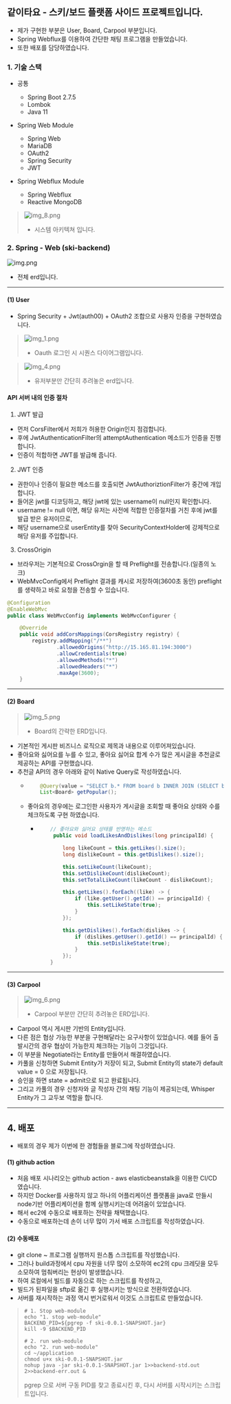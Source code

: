 ## 같이타요 - 스키/보드 플랫폼 사이드 프로젝트입니다.

- 제가 구현한 부분은 User, Board, Carpool 부분입니다.
- Spring Webflux를 이용하여 간단한 채팅 프로그램을 만들었습니다.
- 또한 배포를 담당하였습니다.

### 1. 기술 스택
- 공통
  - Spring Boot 2.7.5
  - Lombok
  - Java 11
  
- Spring Web Module
  - Spring Web
  - MariaDB
  - OAuth2
  - Spring Security
  - JWT

- Spring Webflux Module
  - Spring Webflux
  - Reactive MongoDB

> ![img_8.png](img_8.png)
> - 시스템 아키텍쳐 입니다.

### 2. Spring - Web (ski-backend)
![img.png](img.png)
- 전체 erd입니다.


--- 

#### (1) User
- Spring Security + Jwt(auth00) + OAuth2 조합으로 사용자 인증을 구현하였습니다.

> ![img_1.png](img_1.png)
> - Oauth 로그인 시 시퀀스 다이어그램입니다.

> ![img_4.png](img_4.png)
> - 유저부분만 간단히 추려놓은 erd입니다.


#### API 서버 내의 인증 절차
1) JWT 발급
- 먼저 CorsFilter에서 저희가 허용한 Origin인지 점검합니다.
- 후에 JwtAuthenticationFilter의 attemptAuthentication 메소드가 인증을 진행합니다.
- 인증이 적합하면 JWT를 발급해 줍니다.

2) JWT 인증
- 권한이나 인증이 필요한 메소드를 호출되면 JwtAuthoriztionFilter가 중간에 개입합니다.
- 들어온 jwt를 디코딩하고, 해당 jwt에 있는 username이 null인지 확인합니다.
- username != null 이면, 해당 유저는 사전에 적합한 인증절차를 거친 후에 jwt를 발급 받은 유저이므로, 
- 해당 username으로 userEntity를 찾아 SecurityContextHolder에 강제적으로 해당 유저를 주입합니다.

3) CrossOrigin
- 브라우저는 기본적으로 CrossOrgin을 할 때 Preflight를 전송합니다.(일종의 노크) 
- WebMvcConfig에서 Preflight 결과를 캐시로 저장하여(3600초 동안) preflight를 생략하고 바로 요청을 전송할 수 있습니다.
```java
@Configuration
@EnableWebMvc
public class WebMvcConfig implements WebMvcConfigurer {

    @Override
    public void addCorsMappings(CorsRegistry registry) {
        registry.addMapping("/**")
                .allowedOrigins("http://15.165.81.194:3000")
                .allowCredentials(true)
                .allowedMethods("*")
                .allowedHeaders("*")
                .maxAge(3600);
    }
```


---
#### (2) Board
> ![img_5.png](img_5.png)
> - Board의 간략한 ERD입니다.


- 기본적인 게시판 비즈니스 로직으로 제목과 내용으로 이루어져있습니다.
- 좋아요와 싫어요를 누를 수 있고, 좋아요 싫어요 합계 수가 많은 게시글을 추천글로 제공하는 API를 구현했습니다.
- 추천글 API의 경우 아래와 같이 Native Query로 작성하였습니다.
  - ```java
        @Query(value = "SELECT b.* FROM board b INNER JOIN (SELECT boardId, COUNT(boardId) likeCount FROM likes GROUP BY boardId) c ON b.id = c.boardId ORDER BY likeCount DESC", nativeQuery = true)
        List<Board> getPopular();
    ```
  - 좋아요의 경우에는 로그인한 사용자가 게시글을 조회할 때 좋아요 상태와 수를 체크하도록 구현 하였습니다.
    - ```java
          // 좋아요와 싫어요 상태를 반영하는 메소드
           public void loadLikesAndDislikes(long principalId) {

              long likeCount = this.getLikes().size();
              long dislikeCount = this.getDislikes().size();
      
              this.setLikeCount(likeCount);
              this.setDislikeCount(dislikeCount);
              this.setTotalLikeCount(likeCount - dislikeCount);
      
              this.getLikes().forEach((like) -> {
                  if (like.getUser().getId() == principalId) {
                      this.setLikeState(true);
                  }
              });
      
              this.getDislikes().forEach(dislikes -> {
                  if (dislikes.getUser().getId() == principalId) {
                      this.setDislikeState(true);
                  }
              });
          }
      ```
      
---  
#### (3) Carpool

> ![img_6.png](img_6.png)
> - Carpool 부분만 간단히 추려놓은 ERD입니다.

- Carpool 역시 게시판 기반의 Entity입니다.
- 다른 점은 협상 가능한 부분을 구현해달라는 요구사항이 있었습니다. 예를 들어 출발시간의 경우 협상이 가능한지 체크하는 기능이 그것입니다.
- 이 부분을 Negotiate라는 Entity를 만들어서 해결하였습니다.
- 카풀을 신청하면 Submit Entity가 저장이 되고, Submit Entity의 state가 default value = 0 으로 저장됩니다.
- 승인을 하면 state = admit으로 되고 완료됩니다.
- 그리고 카풀의 경우 신청자와 글 작성자 간의 채팅 기능이 제공되는데, Whisper Entity가 그 교두보 역할을 합니다.

---
## 4. 배포
- 배포의 경우 제가 이번에 한 경험들을 블로그에 작성하였습니다.

#### (1) github action
- 처음 배포 시나리오는 github action - aws elasticbeanstalk을 이용한 CI/CD 였습니다.
- 하지만 Docker를 사용하지 않고 하나의 어플리케이션 플랫폼을 java로 만들시 node기반 어플리케이션을 함께 실행시키는데 어려움이 있었습니다.
- 해서 ec2에 수동으로 배포하는 전략을 채택했습니다.
- 수동으로 배포하는데 손이 너무 많이 가서 배포 스크립트를 작성하였습니다.

#### (2) 수동배포
- git clone ~ 프로그램 실행까지 원스톱 스크립트를 작성했습니다.
- 그러나 build과정에서 cpu 자원을 너무 많이 소모하여 ec2의 cpu 크레딧을 모두 소모하여 멈춰버리는 현상이 발생했습니다.
- 하여 로컬에서 빌드를 자동으로 하는 스크립트를 작성하고,
- 빌드가 된파일을 sftp로 옮긴 후 실행시키는 방식으로 전환하였습니다.
- 서버를 재시작하는 과정 역시 번거로워서 이것도 스크립트로 만들었습니다.

> ```shell
> # 1. Stop web-module
> echo "1. stop web-module"
> BACKEND_PID=${pgrep -f ski-0.0.1-SNAPSHOT.jar}
> kill -9 $BACKEND_PID
>
> # 2. run web-module
> echo "2. run web-module"
> cd ~/application
> chmod u+x ski-0.0.1-SNAPSHOT.jar
> nohup java -jar ski-0.0.1-SNAPSHOT.jar 1>>backend-std.out 2>>backend-err.out &
> ```
> pgrep 으로 서버 구동 PID를 찾고 종료시킨 후, 다시 서버를 시작시키는 스크립트입니다.

